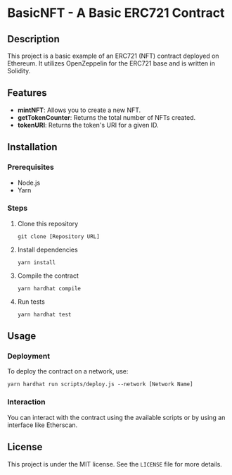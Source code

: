 
# BasicNFT - A Basic ERC721 Contract

## Description

This project is a basic example of an ERC721 (NFT) contract deployed on Ethereum. It utilizes OpenZeppelin for the ERC721 base and is written in Solidity.

## Features

- **mintNFT**: Allows you to create a new NFT.
- **getTokenCounter**: Returns the total number of NFTs created.
- **tokenURI**: Returns the token's URI for a given ID.

## Installation

### Prerequisites

- Node.js
- Yarn

### Steps

1. Clone this repository
   ```
   git clone [Repository URL]
   ```

2. Install dependencies
   ```
   yarn install
   ```

3. Compile the contract
   ```
   yarn hardhat compile
   ```

4. Run tests
   ```
   yarn hardhat test
   ```

## Usage

### Deployment

To deploy the contract on a network, use:

```
yarn hardhat run scripts/deploy.js --network [Network Name]
```

### Interaction

You can interact with the contract using the available scripts or by using an interface like Etherscan.

## License

This project is under the MIT license. See the `LICENSE` file for more details.

